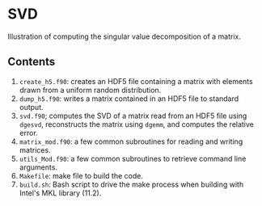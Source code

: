SVD
===

Illustration of computing the singular value decomposition of a matrix.

Contents
--------
1. `create_h5.f90`: creates an HDF5 file containing a matrix with elements
    drawn from a uniform random distribution.
1. `dump_h5.f90`: writes a matrix contained in an HDF5 file to standard
    output.
1. `svd.f90`; computes the SVD of a matrix read from an HDF5 file using
    `dgesvd`, reconstructs the matrix using `dgemm`, and computes the
    relative error.
1. `matrix_mod.f90`: a few common subroutines for reading and writing
    matrices.
1. `utils_Mod.f90`: a few common subroutines to retrieve command line
    arguments.
1. `Makefile`: make file to build the code.
1. `build.sh`: Bash script to drive the make process when building with
    Intel's MKL library (11.2).
